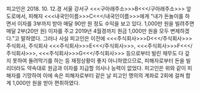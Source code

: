 피고인은 2018. 10. 12.경 서울 강서구 <<<구아래주소>>>B<<</구아래주소>>> 앞 도로에서, 피해자 <<<내국인이름>>>C<<</내국인이름>>>에게 "내가 돈놀이를 하면서 이자를 3부까지 받아 매달 90만 원 정도 수익을 보고 있다. 1,000만 원을 빌려주면 매달 2부(20만 원) 이자를 주고 2019년 4월경까지 원금 1,000만 원을 모두 변제하겠다."고 말하였다. 그러나 사실 피고인은 이전에 <<<주식회사>>>D<<</주식회사>>> 주식회사, 주식회사 <<<주식회사>>>E<<</주식회사>>>, <<<주식회사>>>F<<</주식회사>>>, <<<주식회사>>>G<<</주식회사>>> 등으로부터 빌린 채무도 다 갚지 못하여 돌려막기를 하는 등 재정상황이 좋지 아니하였으므로, 피해자로부터 돈을 빌리더라도 약속대로 원금과 이자를 지급할 의사나 능력이 없었다.
피고인은 위와 같이 피해자를 기망하여 이에 속은 피해자로부터 같은 날 피고인 명의의 계좌로 2회에 걸쳐 합계 1,000만 원을 받아 편취하였다.